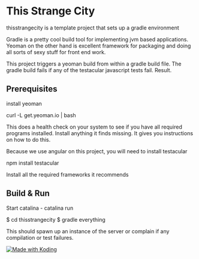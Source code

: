 # This Strange City #

thisstrangecity is a template project that sets up a gradle environment

Gradle is a pretty cool build tool for implementing jvm based applications.
Yeoman on the other hand is excellent framework for packaging and doing all sorts of sexy stuff for front end work.

This project triggers a yeoman build from within a gradle build file. The gradle build fails
if any of the testacular javascript tests fail. Result.

## Prerequisites ##
install yeoman

curl -L get.yeoman.io | bash

This does a health check on your system to see if you have all required programs installed.
Install anything it finds missing. It gives you instructions on how to do this.

Because we use angular on this project, you will need to install testacular

npm install testacular

Install all the required frameworks it recommends


## Build & Run ##

Start catalina - catalina run

$ cd thisstrangecity
$ gradle everything

This should spawn up an instance of the server or complain if any compilation or test failures.




<a href="https://koding.com/"> <img src="https://koding-cdn.s3.amazonaws.com/badges/made-with-koding/v1/koding_badge_ReadmeDark.png" srcset="https://koding-cdn.s3.amazonaws.com/badges/made-with-koding/v1/koding_badge_ReadmeDark.png 1x, https://koding-cdn.s3.amazonaws.com/badges/made-with-koding/v1/koding_badge_ReadmeDark@2x.png 2x" alt="Made with Koding" /> </a>
